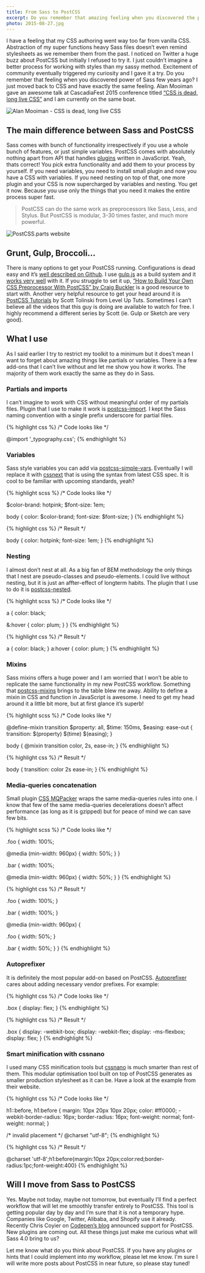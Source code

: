```yaml
---
title: From Sass to PostCSS
excerpt: Do you remember that amazing feeling when you discovered the power of Sass? Variables, mixins, nesting — WOW! Time to do it again, this time with PostCSS.
photo: 2015-08-27.jpg
---
```


I have a feeling that my CSS authoring went way too far from vanilla CSS. Abstraction of my super functions heavy Sass files doesn’t even remind stylesheets as we remember them from the past. I noticed on Twitter a huge buzz about PostCSS but initially I refused to try it. I just couldn’t imagine a better process for working with styles than my sassy method. Excitement of community eventually triggered my curiosity and I gave it a try. Do you remember that feeling when you discovered power of Sass few years ago? I just moved back to CSS and have exactly the same feeling. Alan Mooiman gave an awesome talk at CascadiaFest 2015 conference titled [“CSS is dead, long live CSS”](https://youtu.be/jWDZP8twWDg) and I am currently on the same boat.

![Alan Mooiman - CSS is dead, long live CSS](/photos/2015-08-27-1.jpg)

## The main difference between Sass and PostCSS

Sass comes with bunch of functionality irrespectively if you use a whole bunch of features, or just simple variables. PostCSS comes with absolutely nothing apart from API that handles [plugins](https://github.com/postcss/postcss#plugins) written in JavaScript. Yeah, thats correct! You pick extra functionality and add them to your process by yourself. If you need variables, you need to install small plugin and now you have a CSS with variables. If you need nesting on top of that, one more plugin and your CSS is now supercharged by variables and nesting. You get it now. Because you use only the things that you need it makes the entire process super fast.

> PostCSS can do the same work as preprocessors like Sass, Less, and Stylus. But PostCSS is modular, 3-30 times faster, and much more powerful.

![PostCSS.parts website](/photos/2015-08-27-2.jpg)

## Grunt, Gulp, Broccoli…

There is many options to get your PostCSS running. Configurations is dead easy and it’s [well described on Github](https://github.com/postcss/postcss#usage). I use [gulp.js](http://gulpjs.com/) as a build system and it [works very well](https://github.com/postcss/gulp-postcss) with it. If you struggle to set it up, [“How to Build Your Own CSS Preprocessor With PostCSS” by Craig Buckler](http://www.sitepoint.com/build-css-preprocessor-postcss/) is a good resource to start with. Another very helpful resource to get your head around it is [PostCSS Tutorials](https://www.youtube.com/playlist?list=PLLnpHn493BHFvjZzyYrQP0RTsG-Al7j9m) by Scott Tolinski from Level Up Tuts. Sometimes I can’t believe all the videos that this guy is doing are available to watch for free. I highly recommend a different series by Scott (ie. Gulp or Sketch are very good).

## What I use

As I said earlier I try to restrict my toolkit to a minimum but it does’t mean I want to forget about amazing things like partials or variables. There is a few add-ons that I can’t live without and let me show you how it works. The majority of them work exactly the same as they do in Sass.

### Partials and imports

I can’t imagine to work with CSS without meaningful order of my partials files. Plugin that I use to make it work is [postcss-import](https://github.com/postcss/postcss-import). I kept the Sass naming convention with a single prefix underscore for partial files.

{% highlight css %}
/* Code looks like */

@import '_typography.css';
{% endhighlight %}

### Variables

Sass style variables you can add via [postcss-simple-vars](https://github.com/postcss/postcss-simple-vars). Eventually I will replace it with [cssnext](https://github.com/cssnext/cssnext) that is using the syntax from latest CSS spec. It is cool to be familiar with upcoming standards, yeah?

{% highlight scss %}
/* Code looks like */

$color-brand: hotpink;
$font-size: 1em;

body {
  color: $color-brand;
  font-size: $font-size;
}
{% endhighlight %}

{% highlight css %}
/* Result */

body {
  color: hotpink;
  font-size: 1em;
}
{% endhighlight %}

### Nesting

I almost don’t nest at all. As a big fan of BEM methodology the only things that I nest are pseudo-classes and pseudo-elements. I could live without nesting, but it is just an affter-effect of longterm habits. The plugin that I use to do it is [postcss-nested](https://github.com/postcss/postcss-nested).

{% highlight scss %}
/* Code looks like */

a {
  color: black;

  &:hover {
    color: plum;
  }
}
{% endhighlight %}

{% highlight css %}
/* Result */

a {
  color: black;
}
a:hover {
  color: plum;
}
{% endhighlight %}

### Mixins

Sass mixins offers a huge power and I am worried that I won’t be able to replicate the same functionality in my new PostCSS workflow. Something that [postcss-mixins](https://github.com/postcss/postcss-mixins) brings to the table blew me away. Ability to define a mixin in CSS and function in JavaScript is awesome. I need to get my head around it a little bit more, but at first glance it’s superb!

{% highlight scss %}
/* Code looks like */

@define-mixin transition $property: all, $time: 150ms, $easing: ease-out {
  transition: $(property) $(time) $(easing);
}

body {
  @mixin transition color, 2s, ease-in;
}
{% endhighlight %}

{% highlight css %}
/* Result */

body {
  transition: color 2s ease-in;
}
{% endhighlight %}

### Media-queries concatenation

Small plugin [CSS MQPacker](https://github.com/hail2u/node-css-mqpacker) wraps the same media-queries rules into one. I know that few of the same media-queries decelerations doesn’t affect performance (as long as it is gzipped) but for peace of mind we can save few bits.

{% highlight scss %}
/* Code looks like */

.foo {
  width: 100%;

  @media (min-width: 960px) {
    width: 50%;
  }
}

.bar {
  width: 100%;

  @media (min-width: 960px) {
    width: 50%;
  }
}
{% endhighlight %}

{% highlight css %}
/* Result */

.foo {
  width: 100%;
}

.bar {
  width: 100%;
}

@media (min-width: 960px) {

  .foo {
    width: 50%;
  }

  .bar {
    width: 50%;
  }
}
{% endhighlight %}

### Autoprefixer

It is definitely the most popular add-on based on PostCSS. [Autoprefixer](https://github.com/postcss/autoprefixer) cares about adding necessary vendor prefixes. For example:

{% highlight css %}
/* Code looks like */

.box {
  display: flex;
}
{% endhighlight %}

{% highlight css %}
/* Result */

.box {
  display: -webkit-box;
  display: -webkit-flex;
  display: -ms-flexbox;
  display: flex;
}
{% endhighlight %}

### Smart minification with cssnano

I used many CSS minification tools but [cssnano](http://cssnano.co) is much smarter than rest of them. This modular optimisation tool built on top of PostCSS generates as smaller production stylesheet as it can be. Have a look at the example from their website.

{% highlight css %}
/* Code looks like */

h1::before,
h1:before {
  margin: 10px 20px 10px 20px;
  color: #ff0000;
  -webkit-border-radius: 16px;
  border-radius: 16px;
  font-weight: normal;
  font-weight: normal;
}

/* invalid placement */
@charset "utf-8";
{% endhighlight %}

{% highlight css %}
/* Result */

@charset 'utf-8';h1:before{margin:10px 20px;color:red;border-radius:1pc;font-weight:400}
{% endhighlight %}

## Will I move from Sass to PostCSS

Yes. Maybe not today, maybe not tomorrow, but eventually I’ll find a perfect workflow that will let me smoothly transfer entirely to PostCSS. This tool is getting popular day by day and I’m sure that it is not a temporary hype. Companies like Google, Twitter, Alibaba, and Shopify use it already. Recently Chris Coyier on [Codepen’s blog](https://blog.codepen.io/2015/07/14/postcss-now-supported-on-codepen/) announced support for PostCSS. New plugins are coming out. All these things just make me curious what will Sass 4.0 bring to us?

Let me know what do you think about PostCSS. If you have any plugins or hints that I could implement into my workflow, please let me know. I'm sure I will write more posts about PostCSS in near future, so please stay tuned!
